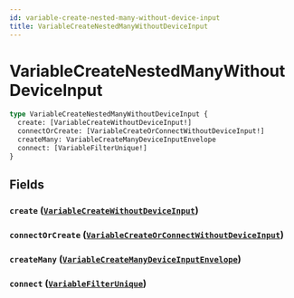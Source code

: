 ```yaml
---
id: variable-create-nested-many-without-device-input
title: VariableCreateNestedManyWithoutDeviceInput
---
```


 # VariableCreateNestedManyWithoutDeviceInput





```graphql
type VariableCreateNestedManyWithoutDeviceInput {
  create: [VariableCreateWithoutDeviceInput!]
  connectOrCreate: [VariableCreateOrConnectWithoutDeviceInput!]
  createMany: VariableCreateManyDeviceInputEnvelope
  connect: [VariableFilterUnique!]
}
```


## Fields

### `create` ([`VariableCreateWithoutDeviceInput`](/inputs/variable-create-without-device-input))




### `connectOrCreate` ([`VariableCreateOrConnectWithoutDeviceInput`](/inputs/variable-create-or-connect-without-device-input))




### `createMany` ([`VariableCreateManyDeviceInputEnvelope`](/inputs/variable-create-many-device-input-envelope))




### `connect` ([`VariableFilterUnique`](/inputs/variable-filter-unique))






